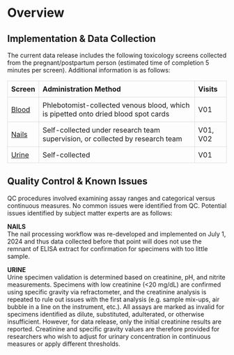 # Overview

## Implementation & Data Collection
The current data release includes the following toxicology screens collected from the pregnant/postpartum person (estimated time of completion 5 minutes per screen). Additional information is as follows:

<table style="width: 100%; border-collapse: collapse; table-layout: fixed;">
  <thead>
    <tr>
      <th style="border: 1px solid #ddd; padding: 8px; text-align: left;">Screen</th>
      <th style="border: 1px solid #ddd; padding: 8px; text-align: left;">Administration Method</th>
      <th style="border: 1px solid #ddd; padding: 8px; text-align: left;">Visits</th>      
    </tr>
  </thead>
<tbody>
<tr>
    <td style="border: 1px solid #ddd; padding: 8px; text-align: left;"><a href="../blood">Blood</a></td>
    <td style="border: 1px solid #ddd; padding: 8px; text-align: left;">Phlebotomist-collected venous blood, which is pipetted onto dried blood spot cards</td>
    <td style="border: 1px solid #ddd; padding: 8px; text-align: left;">V01</td>
</tr>
<tr>
    <td style="border: 1px solid #ddd; padding: 8px; text-align: left;"><a href="../nails">Nails</a></td>
    <td style="border: 1px solid #ddd; padding: 8px; text-align: left;">Self-collected under research team supervision, or collected by research team</td>
    <td style="border: 1px solid #ddd; padding: 8px; text-align: left;">V01, V02</td>
</tr>
<tr>
    <td style="border: 1px solid #ddd; padding: 8px; text-align: left;"><a href="../urine">Urine</a></td>
    <td style="border: 1px solid #ddd; padding: 8px; text-align: left;">Self-collected</td>
    <td style="border: 1px solid #ddd; padding: 8px; text-align: left;">V01</td>
</tr>
</tbody>
</table>

## Quality Control & Known Issues
QC procedures involved examining assay ranges and categorical versus continuous measures. No common issues were identified from QC. Potential issues identified by subject matter experts are as follows:

**NAILS**     
The nail processing workflow was re-developed and implemented on July 1, 2024 and thus data collected before that point will does not use the remnant of ELISA extract for confirmation for specimens with too little sample.

**URINE**           
Urine specimen validation is determined based on creatinine, pH, and nitrite measurements. Specimens with low creatinine (<20 mg/dL) are confirmed using specific gravity via refractometer, and the creatinine analysis is repeated to rule out issues with the first analysis (e.g. sample mix-ups, air bubble in a line on the instrument, etc.). All assays are marked as invalid for specimens identified as dilute, substituted, adulterated, or otherwise insufficient. However, for data release, only the initial creatinine results are reported. Creatinine and specific gravity values are therefore provided for researchers who wish to adjust for urinary concentration in continuous measures or apply different thresholds.